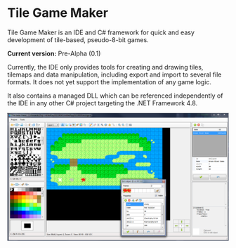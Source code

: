 # Tile Game Maker
 Tile Game Maker is an IDE and C# framework for quick and easy development of tile-based, pseudo-8-bit games. 

**Current version:** Pre-Alpha (0.1)

Currently, the IDE only provides tools for creating and drawing tiles, tilemaps and data manipulation, including export and import to several file formats. It does not yet support the implementation of any game logic.

It also contains a managed DLL which can be referenced independently of the IDE in any other C# project targeting the .NET Framework 4.8.

![TileGameMaker screenshot](https://github.com/FernandoAiresCastello/TileGameMaker/blob/main/Images/screenshot_1.png?raw=true)
